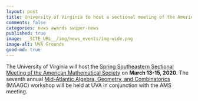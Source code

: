```yaml
---
layout: post
title: University of Virginia to host a sectional meeting of the Americal Mathematical Society
comments: false
categories: news awards swiper-news
published: true
image: __SITE_URL__/img/news_events/img-wide.png
image-alt: UVA Grounds
good-md: true
---
```


The University of Virginia will host the [Spring Southeastern Sectional Meeting of the American Mathematical Society](http://www.ams.org/meetings/sectional/2273_program.html) on **March 13-15, 2020**. The seventh annual [Mid-Atlantic Algebra, Geometry, and Combinatorics](http://www.maagc.info/virginia-2020) (MAAGC) workshop will be held at UVA in conjunction with the AMS meeting.